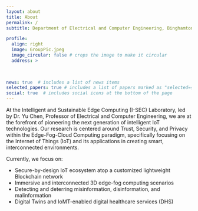 ```yaml
---
layout: about
title: About
permalink: /
subtitle: Department of Electrical and Computer Engineering, Binghamton University.

profile:
  align: right
  image: GroupPic.jpeg
  image_circular: false # crops the image to make it circular
  address: >
    
   

news: true  # includes a list of news items
selected_papers: true # includes a list of papers marked as "selected={true}"
social: true  # includes social icons at the bottom of the page
---
```


At the Intelligent and Sustainable Edge Computing (I-SEC) Laboratory, led by Dr. Yu Chen, Professor of Electrical and Computer Engineering, we are at the forefront of pioneering the next generation of intelligent IoT technologies. Our research is centered around Trust, Security, and Privacy within the Edge-Fog-Cloud Computing paradigm, specifically focusing on the Internet of Things (IoT) and its applications in creating smart, interconnected environments. 

Currently, we focus on:

- Secure-by-design IoT ecosystem atop a customized lightweight Blockchain network
- Immersive and interconnected 3D edge-fog computing scenarios
- Detecting and deterring misinformation, disinformation, and malinformation  
- Digital Twins and IoMT-enabled digital healthcare services (DHS)

<!-- Write your biography here. Tell the world about yourself. Link to your favorite [subreddit](http://reddit.com). You can put a picture in, too. The code is already in, just name your picture `prof_pic.jpg` and put it in the `img/` folder.

Put your address / P.O. box / other info right below your picture. You can also disable any these elements by editing `profile` property of the YAML header of your `_pages/about.md`. Edit `_bibliography/papers.bib` and Jekyll will render your [publications page](/al-folio/publications/) automatically.

Link to your social media connections, too. This theme is set up to use [Font Awesome icons](http://fortawesome.github.io/Font-Awesome/) and [Academicons](https://jpswalsh.github.io/academicons/), like the ones below. Add your Facebook, Twitter, LinkedIn, Google Scholar, or just disable all of them.
 -->
